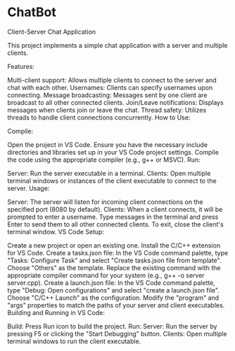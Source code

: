 # ChatBot

Client-Server Chat Application

This project implements a simple chat application with a server and multiple clients.

Features:

Multi-client support: Allows multiple clients to connect to the server and chat with each other.
Usernames: Clients can specify usernames upon connecting.
Message broadcasting: Messages sent by one client are broadcast to all other connected clients.
Join/Leave notifications: Displays messages when clients join or leave the chat.
Thread safety: Utilizes threads to handle client connections concurrently.
How to Use:

Compile:

Open the project in VS Code.
Ensure you have the necessary include directories and libraries set up in your VS Code project settings.
Compile the code using the appropriate compiler (e.g., g++ or MSVC).
Run:

Server: Run the server executable in a terminal.
Clients: Open multiple terminal windows or instances of the client executable to connect to the server.
Usage:

Server: The server will listen for incoming client connections on the specified port (8080 by default).
Clients:
When a client connects, it will be prompted to enter a username.
Type messages in the terminal and press Enter to send them to all other connected clients.
To exit, close the client's terminal window.
VS Code Setup:

Create a new project or open an existing one.
Install the C/C++ extension for VS Code.
Create a tasks.json file:
In the VS Code command palette, type "Tasks: Configure Task" and select "Create tasks.json file from template".
Choose "Others" as the template.
Replace the existing command with the appropriate compiler command for your system (e.g., g++ -o server server.cpp).
Create a launch.json file:
In the VS Code command palette, type "Debug: Open configurations" and select "create a launch.json file".
Choose "C/C++ Launch" as the configuration.
Modify the "program" and "args" properties to match the paths of your server and client executables.
Building and Running in VS Code:

Build:
Press Run icon to build the project.
Run:
Server: Run the server by pressing F5 or clicking the "Start Debugging" button.
Clients: Open multiple terminal windows to run the client executable.
